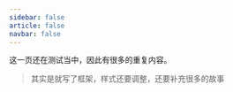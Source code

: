 ```yaml
---
sidebar: false
article: false
navbar: false
---
```

这一页还在测试当中，因此有很多的重复内容。

>   其实是就写了框架，样式还要调整，还要补充很多的故事  

<TimeLinePage :stories="myStories"/>

<script setup>
   const myStories = [
    {
      imageSrc: 'https://yamapicgo.oss-cn-nanjing.aliyuncs.com/picgoImage/202503011126097.jpg',
      title: '嘉禾一中宣讲',
      description: '去嘉禾一中宣讲，南京大学win麻了，宣讲就是win win win！',
      link:'jhyz',
      time:'2025-1-19',
      comments:'comments',
      showComments:false,
      },    
      {
      imageSrc: 'https://yamapicgo.oss-cn-nanjing.aliyuncs.com/picgoImage/202503011126096.png',
      title: '红山动物园玩去了',
      description: '逛了一上午，真的看腻了',
      link:'RedMountainZoo',
      time:'2024-10-5',
      comments:'comments',
      showComments:false,
      },      
      {
      imageSrc: 'https://yamapicgo.oss-cn-nanjing.aliyuncs.com/picgoImage/202503011147039.jpg',
      title: '除夕随便写点',
      description: '烟花只在除夕晚上好看，因为不用担心扰民',
      link:'NewYearEve',
      time:'2025-1-28',
      comments:'comments',
      showComments:false,
      },   
      { 
      imageSrc: 'https://yamapicgo.oss-cn-nanjing.aliyuncs.com/picgoImage/202503011145059.png',
      title: '寒假社会实践结束了',
      description: '其实我觉得这次社会实践更像是面向ai编程范式的实践',
      link:'SocialPractice',
      time:'2025-1-28',
      comments:'comments',
      showComments:false,
      },{
	      imageSrc: 'https://yamapicgo.oss-cn-nanjing.aliyuncs.com/picgoImage/20250307201030.png',
      title: '程序设计OJ又没过',
      description: '很简单的题目，在机房死活过不去，回来重写一遍就过了。',
      link:'',
      time:'2025-3-7',
      comments:'comments',
      showComments:false,
      }
    // Add more stories as needed
  ]
</script>
